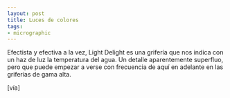 ```yaml
---
layout: post
title: Luces de colores
tags:
- micrographic
---
```

Efectista y efectiva a la vez, Light Delight es una grifería que nos indica con un haz de luz la temperatura del agua. Un detalle aparentemente superfluo, pero que puede empezar a verse con frecuencia de aquí en adelante en las griferías de gama alta.

[vía]
